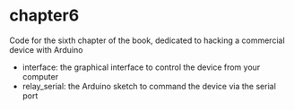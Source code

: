 chapter6
==================

Code for the sixth chapter of the book, dedicated to hacking a commercial device with Arduino

- interface: the graphical interface to control the device from your computer
- relay_serial: the Arduino sketch to command the device via the serial port